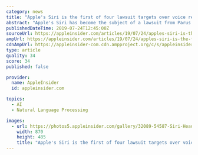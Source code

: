 ```yaml
---
category: news
title: "Apple's Siri is the first of four lawsuit targets over voice recognition technology"
abstract: "Apple's Siri has become the subject of a lawsuit from Parus Holdings, alleging the virtual assistant infringes on a pair of patents relating to the use of voice to browse for data, with ..."
publishedDateTime: 2019-07-24T12:45:00Z
sourceUrl: https://appleinsider.com/articles/19/07/24/apples-siri-is-the-first-of-four-targets-over-voice-recognition-technology
ampUrl: https://appleinsider.com/articles/19/07/24/apples-siri-is-the-first-of-four-targets-over-voice-recognition-technology/amp/
cdnAmpUrl: https://appleinsider-com.cdn.ampproject.org/c/s/appleinsider.com/articles/19/07/24/apples-siri-is-the-first-of-four-targets-over-voice-recognition-technology/amp/
type: article
quality: 34
score: 34
published: false

provider:
  name: AppleInsider
  id: appleinsider.com

topics:
  - AI
  - Natural Language Processing

images:
  - url: https://photos5.appleinsider.com/gallery/32089-54587-Siri-Header-xl.jpg
    width: 870
    height: 485
    title: "Apple's Siri is the first of four lawsuit targets over voice recognition technology"
---
```

